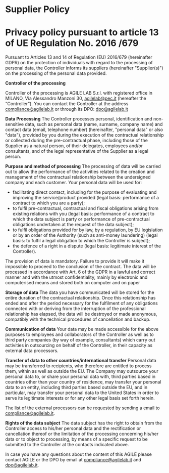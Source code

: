 
# Supplier Policy

# Privacy policy pursuant to article 13 of UE Regulation No. 2016 /679 

Pursuant to Articles 13 and 14 of Regulation (EU) 2016/679 (hereinafter GDPR) on the protection of individuals with regard to the processing of personal data, the Controller informs its suppliers (hereinafter "Supplier(s)") on the processing of the personal data provided. 

**Controller of the processing**

Controller of the processing is AGILE LAB S.r.l. with registered office in MILANO, Via Alessandro Manzoni 30, agilelab@pec.it (hereafter the “Controller”). You can contact the Controller at the address <compliance@agilelab.it> or through its DPO: <dpo@agilelab.it>

**Data Processing**
The Controller processes personal, identification and non-sensitive data, such as personal data (name, surname, company name) and contact data (email, telephone number) (hereinafter, "personal data" or also "data"), provided by you during the execution of the contractual relationship or collected during the pre-contractual phase, including those of the Supplier as a natural person, of their delegates, employees and/or consultants, and of the legal representative of the Supplier as a legal person. 

**Purpose and method of processing**
The processing of data will be carried out to allow the performance of the activities related to the creation and management of the contractual relationship between the undersigned company and each customer. 
Your personal data will be used for: 
- facilitating direct contact, including for the purpose of evaluating and improving the service/product provided (legal basis: performance of a contract to which you are a party);  
- to fulfil pre-contractual, contractual and fiscal obligations arising from existing relations with you (legal basis: performance of a contract to which the data subject is party or performance of pre-contractual obligations undertaken at the request of the data subject);  
- to fulfil obligations provided for by law, by a regulation, by EU legislation or by an order of the Authority (such as anti-money laundering) (legal basis: to fulfil a legal obligation to which the Controller is subject);  
- the defence of a right in a dispute (legal basis: legitimate interest of the Controller).  

The provision of data is mandatory. Failure to provide it will make it impossible to proceed to the conclusion of the contract. 
The data will be processed in accordance with Art. 6 of the GDPR in a lawful and correct manner and with the utmost confidentiality, mainly by electronic and computerised means and stored both on computer and on paper 

**Storage of data** 
The data you have communicated will be stored for the entire duration of the contractual relationship. Once this relationship has ended and after the period necessary for the fulfilment of any obligations connected with or deriving from the interruption of the professional relationship has elapsed, the data will be destroyed or made anonymous, compatibly with the technical procedures of cancellation and backup. 

**Communication of data** 
Your data may be made accessible for the above purposes to employees and collaborators of the Controller as well as to third party companies (by way of example, consultants) which carry out activities in outsourcing on behalf of the Controller, in their capacity as external data processors.    

**Transfer of data to other countries/international transfer** 
Personal data may be transferred to recipients, who therefore are entitled to process them, within as well as outside the EU. The Company may outsource your personal data to, or share your personal data with, third parties based in countries other than your country of residence, may transfer your personal data to an entity, including third parties based outside the EU, and in particular, may transfer your personal data to the United States in order to serve its legitimate interests or for any other legal basis set forth herein. 

The list of the external processors can be requested by sending a email to <compliance@agilelab.it>. 

**Rights of the data subject**
The data subject has the right to obtain from the Controller access to his/her personal data and the rectification or cancellation thereof or the limitation of the processing concerning his/her data or to object to processing, by means of a specific request to be submitted to the Controller at the contacts indicated above. 

In case you have any questions about the content of this AGILE please contact AGILE or the DPO by email at <compliance@agilelab.it> and <dpo@agilelab.it>. 
